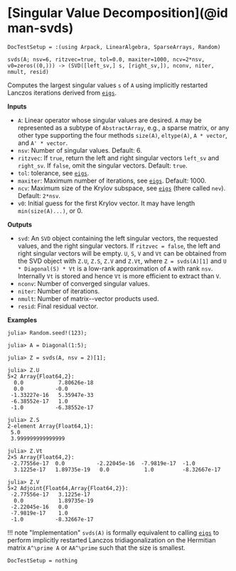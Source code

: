 # [Singular Value Decomposition](@id man-svds)

```@meta
DocTestSetup = :(using Arpack, LinearAlgebra, SparseArrays, Random)
```

`svds(A; nsv=6, ritzvec=true, tol=0.0, maxiter=1000, ncv=2*nsv, v0=zeros((0,))) -> (SVD([left_sv,] s, [right_sv,]), nconv, niter, nmult, resid)`

Computes the largest singular values `s` of `A` using implicitly restarted Lanczos
iterations derived from [`eigs`](@ref).

**Inputs**

* `A`: Linear operator whose singular values are desired. `A` may be represented as a
  subtype of `AbstractArray`, e.g., a sparse matrix, or any other type supporting the four
  methods `size(A)`, `eltype(A)`, `A * vector`, and `A' * vector`.
* `nsv`: Number of singular values. Default: 6.
* `ritzvec`: If `true`, return the left and right singular vectors `left_sv` and `right_sv`.
   If `false`, omit the singular vectors. Default: `true`.
* `tol`: tolerance, see [`eigs`](@ref).
* `maxiter`: Maximum number of iterations, see [`eigs`](@ref). Default: 1000.
* `ncv`: Maximum size of the Krylov subspace, see [`eigs`](@ref) (there called `nev`). Default: `2*nsv`.
* `v0`: Initial guess for the first Krylov vector. It may have length `min(size(A)...)`, or 0.

**Outputs**

* `svd`: An `SVD` object containing the left singular vectors, the requested values, and the
  right singular vectors. If `ritzvec = false`, the left and right singular vectors will be
  empty. `U`, `S`, `V` and `Vt` can be obtained from the SVD object with `Z.U`, `Z.S`, `Z.V`
  and `Z.Vt`, where `Z = svds(A)[1]` and `U * Diagonal(S) * Vt` is a low-rank approximation
  of `A` with rank `nsv`. Internally `Vt` is stored and hence `Vt` is more efficient to extract than `V`.
* `nconv`: Number of converged singular values.
* `niter`: Number of iterations.
* `nmult`: Number of matrix--vector products used.
* `resid`: Final residual vector.

**Examples**

```jldoctest
julia> Random.seed!(123);

julia> A = Diagonal(1:5);

julia> Z = svds(A, nsv = 2)[1];

julia> Z.U
5×2 Array{Float64,2}:
  0.0           7.80626e-18
  0.0          -0.0
 -1.33227e-16   5.35947e-33
 -6.38552e-17   1.0
 -1.0          -6.38552e-17

julia> Z.S
2-element Array{Float64,1}:
 5.0
 3.999999999999999

julia> Z.Vt
2×5 Array{Float64,2}:
 -2.77556e-17  0.0          -2.22045e-16  -7.9819e-17  -1.0
  3.1225e-17   1.89735e-19   0.0           1.0         -8.32667e-17

julia> Z.V
5×2 Adjoint{Float64,Array{Float64,2}}:
 -2.77556e-17   3.1225e-17
  0.0           1.89735e-19
 -2.22045e-16   0.0
 -7.9819e-17    1.0
 -1.0          -8.32667e-17
```


!!! note "Implementation"
    `svds(A)` is formally equivalent to calling [`eigs`](@ref) to perform implicitly restarted
    Lanczos tridiagonalization on the Hermitian matrix ``A^\prime A`` or ``AA^\prime`` such
    that the size is smallest.

```@meta
DocTestSetup = nothing
```
